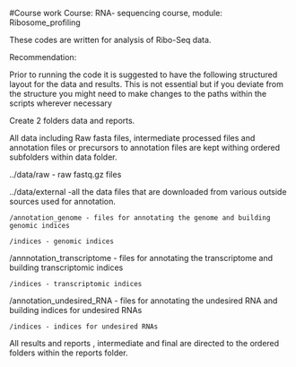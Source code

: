 #Course work
Course: RNA- sequencing course, module: Ribosome_profiling


These codes are written for analysis of Ribo-Seq data.

Recommendation:

Prior to running the code it is suggested to have the following structured layout for the data and results. This is not essential but if you deviate from the structure you might need to make changes to the paths within the scripts wherever necessary

Create 2 folders data and reports.

All data including Raw fasta files, intermediate processed files and annotation files or precursors to annotation files are kept withing ordered subfolders within data folder.

../data/raw - raw fastq.gz files

../data/external -all the data files that are downloaded from various outside sources used for annotation.

    /annotation_genome - files for annotating the genome and building genomic indices
  
    /indices - genomic indices
    
  /annnotation_transcriptome - files for annotating the transcriptome and building transcriptomic indices 
  
    /indices - transcriptomic indices
    
  /annotation_undesired_RNA - files for annotating the undesired RNA and building indices for undesired RNAs
  
    /indices - indices for undesired RNAs
    
  
All results and reports , intermediate and final are directed to the ordered folders within the reports folder.






